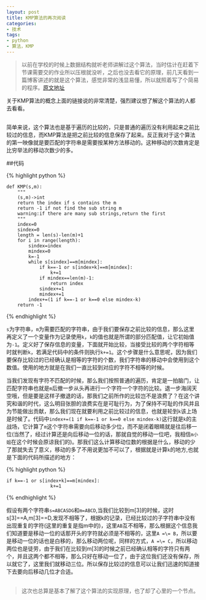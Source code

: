 ```yaml
---
layout: post
title: KMP算法的再次阅读
categories:
- 技术
tags:
- python 
- 算法，KMP
---
```

>以前在学校的时候上数据结构就听老师讲解过这个算法，当时估计在赶着下节课需要交的作业所以压根就没听，之后也没去看它的原理，前几天看到一篇博客讲述的就是这个算法，感觉非常的浅显易懂，所以就照着写了个简易的程序。[原文地址](http://www.ruanyifeng.com/blog/2013/05/Knuth%E2%80%93Morris%E2%80%93Pratt_algorithm.html)

关于KMP算法的概念上面的链接说的非常清楚，强烈建议想了解这个算法的人都去看看。

##
简单来说，这个算法也是基于遍历的比较的，只是普通的遍历没有利用起来之前比较过的信息，而KMP算法是把之前比较的信息保存了起来。反正我对于这个算法的第一映像就是要匹配的字符串是需要按某种方法移动的。这种移动的次数肯定是比穷举法的移动次数少的多。

##代码

{% highlight python %}

	def KMP(s,m):
        """
		(s,m)->int
		return the index if s contains the m
		return -1 if not find the sub string m
		warning:if there are many sub strings,return the first
		"""
		index=0
		sindex=0
		length = len(s)-len(m)+1
		for i in range(length):
			sindex=index
			mindex=0
			k=-1
			while s[sindex]==m[mindex]:
				if k==-1 or s[index+k]==m[mindex]:
					k+=1
				if mindex==len(m)-1:
					return index
				sindex+=1
				mindex+=1
			index+=(1 if k==-1 or k==0 else mindex-k)
		return -1
{% endhighlight %}

`s`为字符串，`m`为需要匹配的字符串，由于我们要保存之前比较的信息，那么这里再定义了一个变量作为记录使用`k`，`k`的值也就是所谓的部分匹配值，让它初始值为`-1`。定义好了保存信息的变量，下面就开始比较，当接受比较的两个字符相等时就判断`k`，若满足代码中的条件则执行`k+=1`。这个步骤是什么意思呢，因为我们要保存比较过的已经确认是相等的字符的个数，我们字符串的移动中会使用到这个数值。使用的地方就是在我们一直比较到对应的字符不相等的时候。

当我们发现有字符不匹配的时候，那么我们按照普通的遍历，肯定是一拍脑门，让匹配字符串也就是`m`后撤一步从头再进行一个字符一个字符的比较。退一步海阔天空哦，但是要是这样子撤退的话，那我们之前所作的比较岂不是浪费了？在这个讲究和谐的时代，这么明目张胆的浪费实在是可耻行为，为了保持不可耻的作风并且为节能做出贡献，那么我们现在就要利用之前比较过的信息，也就是轮到`k`该上场是时候了。代码中`index+=(1 if k==-1 or k==0 else mindex-k)`这行就是`k`的主战场，它计算了`m`这个字符串需要向后移动多少位，而不是闭着眼睛就是往后移一位(当然了，经过计算还是向后移动一位的话，那就自觉的移动一位吧，我相信`m小姐`在这个时候会原谅我们的)。那我们这么计算移动位数的根据是什么，移动的少了那就失去了意义，移动的多了不用说更加不可以了，根据就是计算`k`的地方,也就是下面的代码所描述的地方：

{% highlight python %}

	if k==-1 or s[index+k]==m[mindex]:
					k+=1 
{% endhighlight %}

假设有两个字符串`s=ABCASDG`和`m=ABCD`,当我们比较到m[3]的时候，这时s[3]==A,m[3]==D,发现不相等了，根据k的记录，已经比较过的子字符串中没有出现重复的字符(这里的重复是指m中的)，这里`AB`互不相等，那么根据这个信息我们知道要是移动一位的话那开头的字符就必须是不相等的，这里`A =\= B`，所以要是移动一位的话也是白移的，那么移动两位呢，同样的方式，`A =\= C`，所以移动两位也是徒劳，由于我们在比较到m[3]的时候之前已经确认相等的字符只有两个，并且这两个都不相等，那么只好在移动一位了，由于这位我们还没有保存，所以就它了，这里我们就移动三位。所以保存比较过的信息可以让我们迅速的知道接下去要向后移动几位才合适。

##
>这次也总算是基本了解了这个算法的实现原理，也了却了心里的一个节点。


